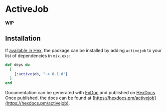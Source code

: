 # ActiveJob

**WIP**

## Installation

If [available in Hex](https://hex.pm/docs/publish), the package can be installed
by adding `activejob` to your list of dependencies in `mix.exs`:

```elixir
def deps do
  [
    {:activejob, "~> 0.1.0"}
  ]
end
```

Documentation can be generated with [ExDoc](https://github.com/elixir-lang/ex_doc)
and published on [HexDocs](https://hexdocs.pm). Once published, the docs can
be found at [https://hexdocs.pm/activejob](https://hexdocs.pm/activejob).

